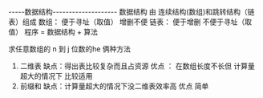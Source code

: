 -----数据结构--------------------
数据结构 由 连续结构(数组)和跳转结构（链表）组成
数组： 便于寻址（取值） 增删不便
链表： 便于增删 不便于寻址（取值）
程序 = 数据结构 + 算法

求任意数组的 n 到 j 位数的he
俩种方法
1. 二维表  缺点：得出表比较复杂而且占资源  优点 ： 在数组长度不长但 计算量超大的情况下 比较适用
2. 前缀和  缺点：计算量超大的情况下没二维表效率高  优点 简单 